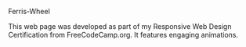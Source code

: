 Ferris-Wheel

This web page was developed as part of my Responsive Web Design Certification from FreeCodeCamp.org. It features engaging animations.
